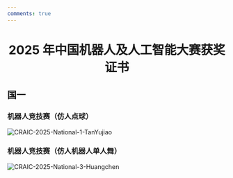 ```yaml
---
comments: true
---
```


# <center>2025 年中国机器人及人工智能大赛获奖证书</center>  

## 国一

### 机器人竞技赛（仿人点球）

![CRAIC-2025-National-1-TanYujiao](https://cdn.jsdelivr.net/gh/SDNURoboticsAILab/ImageBed@master/img/awards/CRAIC-2025-National-1-TanYujiao.jpg)



### 机器人竞技赛（仿人机器人单人舞）

![CRAIC-2025-National-3-Huangchen](https://cdn.jsdelivr.net/gh/SDNURoboticsAILab/ImageBed@master/img/awards/CRAIC-2025-National-3-Huangchen.jpg)



